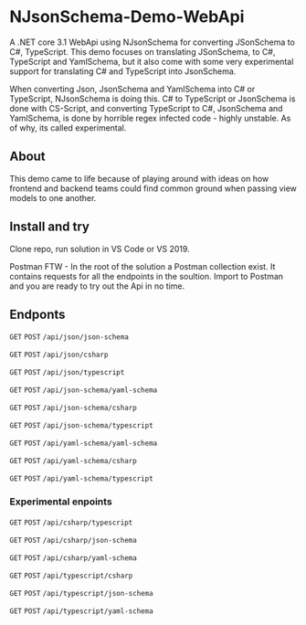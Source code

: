 # NJsonSchema-Demo-WebApi
A .NET core 3.1 WebApi using NJsonSchema for converting JSonSchema to C#, TypeScript. This demo focuses on translating JSonSchema, to C#, TypeScript and YamlSchema, but it also come with some very experimental support for translating C# and TypeScript into JsonSchema. 

When converting Json, JsonSchema and YamlSchema into C# or TypeScript, NJsonSchema is doing this. C# to TypeScript or JsonSchema is done with CS-Script, and converting TypeScript to C#, JsonSchema and YamlSchema, is done by horrible regex infected code - highly unstable. As of why, its called experimental.

## About

This demo came to life because of playing around with ideas on how frontend and backend teams could find common ground when passing view models to one another.

## Install and try

Clone repo, run solution in VS Code or VS 2019.

Postman FTW - In the root of the solution a Postman collection exist. It contains requests for all the endpoints in the soultion. Import to Postman and you are ready to try out the Api in no time.

## Endponts

`GET` `POST` `/api/json/json-schema`

`GET` `POST` `/api/json/csharp`

`GET` `POST` `/api/json/typescript`


`GET` `POST` `/api/json-schema/yaml-schema`

`GET` `POST` `/api/json-schema/csharp`

`GET` `POST` `/api/json-schema/typescript`


`GET` `POST` `/api/yaml-schema/yaml-schema`

`GET` `POST` `/api/yaml-schema/csharp`

`GET` `POST` `/api/yaml-schema/typescript`

### Experimental enpoints

`GET` `POST` `/api/csharp/typescript`

`GET` `POST` `/api/csharp/json-schema`

`GET` `POST` `/api/csharp/yaml-schema`


`GET` `POST` `/api/typescript/csharp`

`GET` `POST` `/api/typescript/json-schema`

`GET` `POST` `/api/typescript/yaml-schema`



